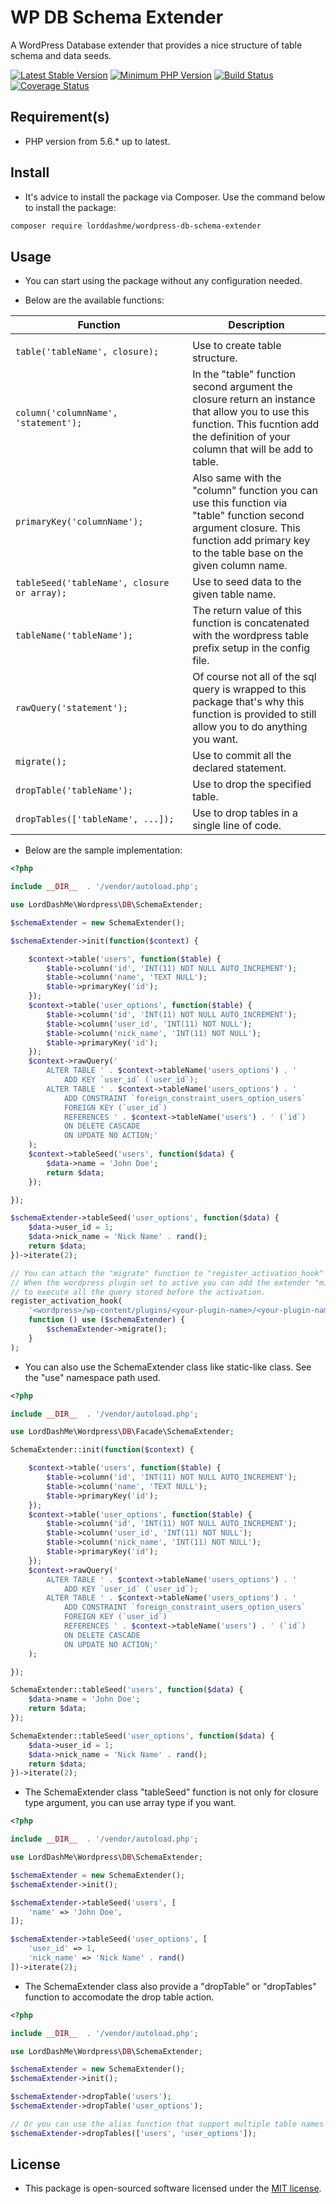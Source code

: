 # WP DB Schema Extender

A WordPress Database extender that provides a nice structure of table schema and data seeds.

[![Latest Stable Version](https://img.shields.io/packagist/v/LordDashMe/wordpress-db-schema-extender.svg?style=flat-square)](https://packagist.org/packages/LordDashMe/wordpress-db-schema-extender) [![Minimum PHP Version](https://img.shields.io/badge/php-%3E%3D%205.6-8892BF.svg?style=flat-square)](https://php.net/) [![Build Status](https://img.shields.io/travis/LordDashMe/wordpress-db-schema-extender/master.svg?style=flat-square)](https://travis-ci.org/LordDashMe/wordpress-db-schema-extender) [![Coverage Status](https://img.shields.io/coveralls/LordDashMe/wordpress-db-schema-extender/master.svg?style=flat-square)](https://coveralls.io/github/LordDashMe/wordpress-db-schema-extender?branch=master)

## Requirement(s)

- PHP version from 5.6.* up to latest.

## Install

- It's advice to install the package via Composer. Use the command below to install the package:

```txt
composer require lorddashme/wordpress-db-schema-extender
```

## Usage

- You can start using the package without any configuration needed.

- Below are the available functions:

| Function | Description |
| -------- | ----------- |
| <img width=1000/>  |<img width=200/> |
| ```table('tableName', closure);``` | Use to create table structure. |
| ```column('columnName', 'statement');``` | In the "table" function second argument the closure return an instance that allow you to use this function. This fucntion add the definition of your column that will be add to table. |
| ```primaryKey('columnName');``` | Also same with the "column" function you can use this function via "table" function second argument closure. This function add primary key to the table base on the given column name. |
| ```tableSeed('tableName', closure or array);``` | Use to seed data to the given table name. |
| ```tableName('tableName');``` | The return value of this function is concatenated with the wordpress table prefix setup in the config file. |
| ```rawQuery('statement');``` | Of course not all of the sql query is wrapped to this package that's why this function is provided to still allow you to do anything you want. |
| ```migrate();``` | Use to commit all the declared statement. |
| ```dropTable('tableName');``` | Use to drop the specified table. |
| ```dropTables(['tableName', ...]);``` | Use to drop tables in a single line of code. |

- Below are the sample implementation:

```php
<?php

include __DIR__  . '/vendor/autoload.php';

use LordDashMe\Wordpress\DB\SchemaExtender;

$schemaExtender = new SchemaExtender();

$schemaExtender->init(function($context) {

    $context->table('users', function($table) {
        $table->column('id', 'INT(11) NOT NULL AUTO_INCREMENT');
        $table->column('name', 'TEXT NULL');
        $table->primaryKey('id');
    });
    $context->table('user_options', function($table) {
        $table->column('id', 'INT(11) NOT NULL AUTO_INCREMENT');
        $table->column('user_id', 'INT(11) NOT NULL');
        $table->column('nick_name', 'INT(11) NOT NULL');
        $table->primaryKey('id');
    });
    $context->rawQuery('
        ALTER TABLE ' . $context->tableName('users_options') . '
            ADD KEY `user_id` (`user_id`);
        ALTER TABLE ' . $context->tableName('users_options') . ' 
            ADD CONSTRAINT `foreign_constraint_users_option_users` 
            FOREIGN KEY (`user_id`) 
            REFERENCES ' . $context->tableName('users') . ' (`id`) 
            ON DELETE CASCADE 
            ON UPDATE NO ACTION;'
    );
    $context->tableSeed('users', function($data) {
        $data->name = 'John Doe';
        return $data;
    });

});

$schemaExtender->tableSeed('user_options', function($data) {
    $data->user_id = 1;
    $data->nick_name = 'Nick Name' . rand();
    return $data;
})->iterate(2);

// You can attach the "migrate" function to "register_activation_hook" of wordpress.
// When the wordpress plugin set to active you can add the extender "migrate" function
// to execute all the query stored before the activation.
register_activation_hook( 
    '<wordpress>/wp-content/plugins/<your-plugin-name>/<your-plugin-name>.php', 
    function () use ($schemaExtender) {
        $schemaExtender->migrate();
    } 
);

```

- You can also use the SchemaExtender class like static-like class. See the "use" namespace path used.

```php
<?php

include __DIR__  . '/vendor/autoload.php';

use LordDashMe\Wordpress\DB\Facade\SchemaExtender;

SchemaExtender::init(function($context) {

    $context->table('users', function($table) {
        $table->column('id', 'INT(11) NOT NULL AUTO_INCREMENT');
        $table->column('name', 'TEXT NULL');
        $table->primaryKey('id');
    });
    $context->table('user_options', function($table) {
        $table->column('id', 'INT(11) NOT NULL AUTO_INCREMENT');
        $table->column('user_id', 'INT(11) NOT NULL');
        $table->column('nick_name', 'INT(11) NOT NULL');
        $table->primaryKey('id');
    });
    $context->rawQuery('
        ALTER TABLE ' . $context->tableName('users_options') . '
            ADD KEY `user_id` (`user_id`);
        ALTER TABLE ' . $context->tableName('users_options') . ' 
            ADD CONSTRAINT `foreign_constraint_users_option_users` 
            FOREIGN KEY (`user_id`) 
            REFERENCES ' . $context->tableName('users') . ' (`id`) 
            ON DELETE CASCADE 
            ON UPDATE NO ACTION;'
    );

});

SchemaExtender::tableSeed('users', function($data) {
    $data->name = 'John Doe';
    return $data;
});

SchemaExtender::tableSeed('user_options', function($data) {
    $data->user_id = 1;
    $data->nick_name = 'Nick Name' . rand();
    return $data;
})->iterate(2);

```

- The SchemaExtender class "tableSeed" function is not only for closure type argument, you can use array type if you want.

```php
<?php

include __DIR__  . '/vendor/autoload.php';

use LordDashMe\Wordpress\DB\SchemaExtender;

$schemaExtender = new SchemaExtender();
$schemaExtender->init();

$schemaExtender->tableSeed('users', [
    'name' => 'John Doe',
]);

$schemaExtender->tableSeed('user_options', [
    'user_id' => 1,
    'nick_name' => 'Nick Name' . rand()
])->iterate(2);

```

- The SchemaExtender class also provide a "dropTable" or "dropTables" function to accomodate the drop table action.

```php
<?php

include __DIR__  . '/vendor/autoload.php';

use LordDashMe\Wordpress\DB\SchemaExtender;

$schemaExtender = new SchemaExtender();
$schemaExtender->init();

$schemaExtender->dropTable('users');
$schemaExtender->dropTable('user_options');

// Or you can use the alias function that support multiple table names in one argument.
$schemaExtender->dropTables(['users', 'user_options']);

```

## License

- This package is open-sourced software licensed under the [MIT license](https://opensource.org/licenses/MIT).
